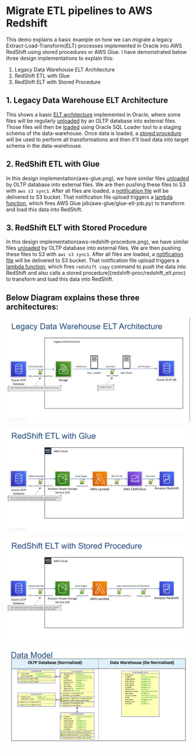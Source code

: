 # Migrate ETL pipelines to AWS Redshift

This demo explains a basic example on how we can migrate a legacy Extract-Load-Transform(ELT) processes implemented in Oracle into AWS RedShift using stored procedures or AWS Glue. I have demonstrated below three design implementations to explain this:

1. Legacy Data Warehouse ELT Architecture
2. RedShift ETL with Glue
3. RedShift ELT with Stored Procedure


## 1. Legacy Data Warehouse ELT Architecture
This shows a basic [ELT architecture](non-aws.png) implemented in Oracle, where some files will be regularly [unloaded](non-aws/daily_unload_from_oracle.sql) by an OLTP database into external files. Those files will then be [loaded](non-aws/legacy_elt.bash) using Oracle SQL Loader tool to a staging schema of the data-warehouse. Once data is loaded, a [stored procedure](non-aws/legacy_elt.proc) will be used to perform all transformations and then it'll load data into target schema in the data-warehouse.

## 2. RedShift ETL with Glue
In this design implementation(aws-glue.png), we have similar files [unloaded](aws-glue/daily_unload_from_oracle.sql) by OLTP database into external files. We are then pushing these files to S3 with `aws s3 sync1`. After all files are loaded, a [notification file](aws-glue/notification.txt) will be delivered to S3 bucket. That notification file upload triggers a [lambda function](aws-glue/lambda_handler_glue.py), which fires AWS Glue job(aws-glue/glue-etl-job.py) to transform and load this data into RedShift.

## 3. RedShift ELT with Stored Procedure
In this design implementation(aws-redshift-procedure.png), we have similar files [unloaded](redshift-proc/daily_unload_from_oracle.sql) by OLTP database into external files. We are then pushing these files to S3 with `aws s3 sync1`. After all files are loaded, a [notification file](redshift-proc/notification.txt) will be delivered to S3 bucket. That notification file upload triggers a [lambda function](redshift-proc/lambda_handler_redshift.py), which fires `redshift copy` command to push the data into RedShift and also calls a stored procedure](redshift-proc/redshift_elt.proc) to transform and load this data into RedShift. 



## Below Diagram explains these three architectures:
![Legacy Data Warehouse ELT Architecture](non-aws.png)

![RedShift ETL with Glue](aws-glue.png)

![RedShift ELT with Stored Procedure](aws-redshift-procedure.png)

![Data Model used in this Demo](data-model.png)


